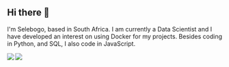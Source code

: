 ## Hi there 👋

I'm Selebogo, based in South Africa. I am currently a Data Scientist and I have developed an interest on using Docker for my projects. Besides coding in Python, and SQL, I also code in JavaScript.

<div text-align="center">
<p><img align="left" src="https://github-readme-stats.vercel.app/api/top-langs/?username=scmosoeu&layout=compact&hide=Jupyter%20Notebook&theme=tokyonight&langs_count=6" /></p>

<p><img align="center" src="https://github-readme-stats.vercel.app/api?username=scmosoeu&show_icons=true&theme=tokyonight" /></p>
</div>
